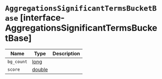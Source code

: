 # `AggregationsSignificantTermsBucketBase` [interface-AggregationsSignificantTermsBucketBase]

| Name | Type | Description |
| - | - | - |
| `bg_count` | [long](./long.md) | &nbsp; |
| `score` | [double](./double.md) | &nbsp; |

